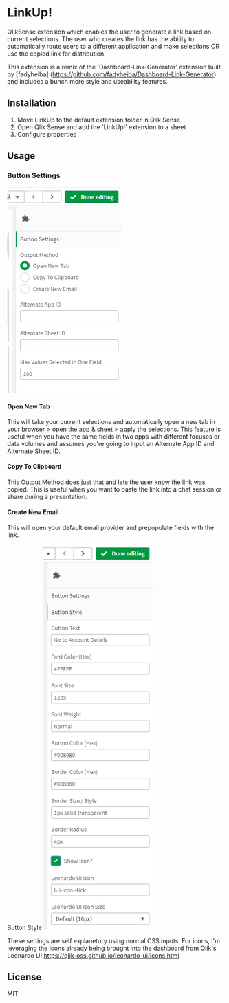 # LinkUp!
QlikSense extension which enables the user to generate a link based on current selections. The user who creates the link has the ability to automatically route users to a different application and make selections OR use the copied link for distribution.

This extension is a remix of the 'Dashboard-Link-Generator' extension built by [fadyheiba] (https://github.com/fadyheiba/Dashboard-Link-Generator) and includes a bunch more style and useability features.

## Installation

1. Move LinkUp to the default extension folder in Qlik Sense
2. Open Qlik Sense and add the 'LinkUp!' extension to a sheet
3. Configure properties	
	
## Usage

### Button Settings
![Screenshot](https://raw.githubusercontent.com/balexbyrd/LinkUp/master/img/buttonSettings.png)

#### Open New Tab
This will take your current selections and automatically open a new tab in your browser > open the app & sheet > apply the selections. This feature is useful when you have the same fields in two apps with different focuses or data volumes and assumes you're going to input an Alternate App ID and Alternate Sheet ID.

#### Copy To Clipboard
This Output Method does just that and lets the user know the link was copied. This is useful when you want to paste the link into a chat session or share during a presentation.

#### Create New Email
This will open your default email provider and prepopulate fields with the link.

Button Style
![Screenshot](https://raw.githubusercontent.com/balexbyrd/LinkUp/master/img/buttonStyle.png)

These settings are self explanetory using normal CSS inputs. For icons, I'm leveraging the icons already being brought into the dashboard from Qlik's Leonardo UI <https://qlik-oss.github.io/leonardo-ui/icons.html>

## License

MIT